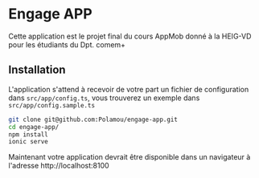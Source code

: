 # Engage APP

Cette application est le projet final du cours AppMob donné à la HEIG-VD pour les étudiants du Dpt. comem+

## Installation 

L'application s'attend à recevoir de votre part un fichier de configuration dans `src/app/config.ts`, vous trouverez un exemple dans `src/app/config.sample.ts`
``` bash
git clone git@github.com:Polamou/engage-app.git
cd engage-app/
npm install
ionic serve
```
Maintenant votre application devrait être disponible dans un navigateur à l'adresse http://localhost:8100